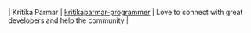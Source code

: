 | Kritika Parmar | [kritikaparmar-programmer](https://github.com/kritikaparmar-programmer) | Love to connect with great developers and help the community |